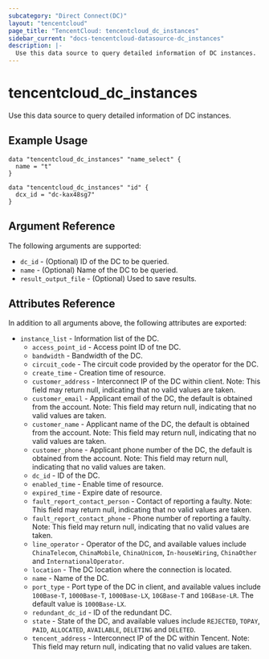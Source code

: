 ```yaml
---
subcategory: "Direct Connect(DC)"
layout: "tencentcloud"
page_title: "TencentCloud: tencentcloud_dc_instances"
sidebar_current: "docs-tencentcloud-datasource-dc_instances"
description: |-
  Use this data source to query detailed information of DC instances.
---
```


# tencentcloud_dc_instances

Use this data source to query detailed information of DC instances.

## Example Usage

```hcl
data "tencentcloud_dc_instances" "name_select" {
  name = "t"
}

data "tencentcloud_dc_instances" "id" {
  dcx_id = "dc-kax48sg7"
}
```

## Argument Reference

The following arguments are supported:

* `dc_id` - (Optional) ID of the DC to be queried.
* `name` - (Optional) Name of the DC to be queried.
* `result_output_file` - (Optional) Used to save results.

## Attributes Reference

In addition to all arguments above, the following attributes are exported:

* `instance_list` - Information list of the DC.
  * `access_point_id` - Access point ID of tne DC.
  * `bandwidth` - Bandwidth of the DC.
  * `circuit_code` - The circuit code provided by the operator for the DC.
  * `create_time` - Creation time of resource.
  * `customer_address` - Interconnect IP of the DC within client. Note: This field may return null, indicating that no valid values are taken.
  * `customer_email` - Applicant email of the DC, the default is obtained from the account. Note: This field may return null, indicating that no valid values are taken.
  * `customer_name` - Applicant name of the DC, the default is obtained from the account. Note: This field may return null, indicating that no valid values are taken.
  * `customer_phone` - Applicant phone number of the DC, the default is obtained from the account. Note: This field may return null, indicating that no valid values are taken.
  * `dc_id` - ID of the DC.
  * `enabled_time` - Enable time of resource.
  * `expired_time` - Expire date of resource.
  * `fault_report_contact_person` - Contact of reporting a faulty. Note: This field may return null, indicating that no valid values are taken.
  * `fault_report_contact_phone` - Phone number of reporting a faulty. Note: This field may return null, indicating that no valid values are taken.
  * `line_operator` - Operator of the DC, and available values include `ChinaTelecom`, `ChinaMobile`, `ChinaUnicom`, `In-houseWiring`, `ChinaOther` and `InternationalOperator`.
  * `location` - The DC location where the connection is located.
  * `name` - Name of the DC.
  * `port_type` - Port type of the DC in client, and available values include `100Base-T`, `1000Base-T`, `1000Base-LX`, `10GBase-T` and `10GBase-LR`. The default value is `1000Base-LX`.
  * `redundant_dc_id` - ID of the redundant DC.
  * `state` - State of the DC, and available values include `REJECTED`, `TOPAY`, `PAID`, `ALLOCATED`, `AVAILABLE`, `DELETING` and `DELETED`.
  * `tencent_address` - Interconnect IP of the DC within Tencent. Note: This field may return null, indicating that no valid values are taken.


